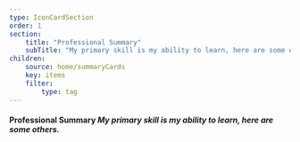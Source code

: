 ```yaml
---
type: IconCardSection
order: 1
section:
    title: "Professional Summary"
    subTitle: "My primary skill is my ability to learn, here are some others."
children: 
    source: home/summaryCards
    key: items
    filter:
        type: tag
---
```

#### Professional Summary *My primary skill is my ability to learn, here are some others.*
